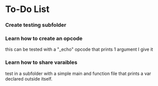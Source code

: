 # To-Do List

### Create testing subfolder

### Learn how to create an opcode

this can be tested with a "_echo" opcode that prints 1 argument I give it

### Learn how to share varaibles

test in a subfolder with a simple main and function file that prints a var declared outside itself.


